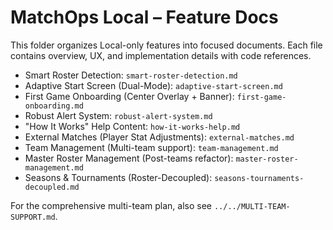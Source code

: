 # MatchOps Local – Feature Docs

This folder organizes Local-only features into focused documents. Each file contains overview, UX, and implementation details with code references.

- Smart Roster Detection: `smart-roster-detection.md`
- Adaptive Start Screen (Dual-Mode): `adaptive-start-screen.md`
- First Game Onboarding (Center Overlay + Banner): `first-game-onboarding.md`
- Robust Alert System: `robust-alert-system.md`
- "How It Works" Help Content: `how-it-works-help.md`
- External Matches (Player Stat Adjustments): `external-matches.md`
- Team Management (Multi-team support): `team-management.md`
- Master Roster Management (Post-teams refactor): `master-roster-management.md`
- Seasons & Tournaments (Roster-Decoupled): `seasons-tournaments-decoupled.md`

For the comprehensive multi-team plan, also see `../../MULTI-TEAM-SUPPORT.md`.
